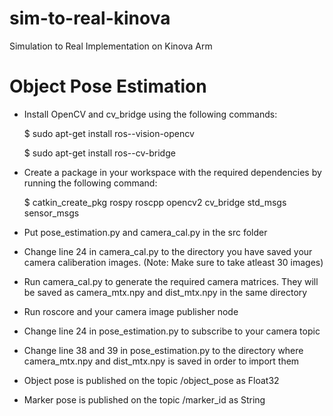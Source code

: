 # sim-to-real-kinova
Simulation to Real Implementation on Kinova Arm




# Object Pose Estimation

- Install OpenCV and cv_bridge using the following commands:

  $ sudo apt-get install ros-<your-distro>-vision-opencv
  
  $ sudo apt-get install ros-<your-distro>-cv-bridge

- Create a package in your workspace with the required dependencies by running the following command:
  
  $ catkin_create_pkg <package-name> rospy roscpp opencv2 cv_bridge std_msgs sensor_msgs

- Put pose_estimation.py and camera_cal.py in the src folder

- Change line 24 in camera_cal.py to the directory you have saved your camera caliberation images. (Note: Make sure to take atleast 30 images)

- Run camera_cal.py to generate the required camera matrices. They will be saved as camera_mtx.npy and dist_mtx.npy in the same directory

- Run roscore and your camera image publisher node
 
- Change line 24 in pose_estimation.py to subscribe to your camera topic

- Change line 38 and 39 in pose_estimation.py to the directory where camera_mtx.npy and dist_mtx.npy is saved in order to import them

- Object pose is published on the topic /object_pose as Float32

- Marker pose is published on the topic /marker_id as String
